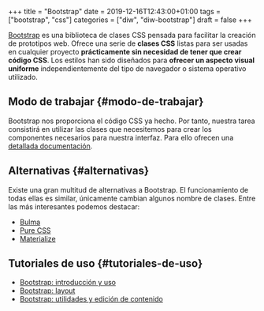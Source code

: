 +++
title = "Bootstrap"
date = 2019-12-16T12:43:00+01:00
tags = ["bootstrap", "css"]
categories = ["diw", "diw-bootstrap"]
draft = false
+++

[Bootstrap](https://getbootstrap.com) es una biblioteca de clases CSS pensada para facilitar la creación de prototipos web. Ofrece una serie de **clases CSS** listas para ser usadas en cualquier proyecto **prácticamente sin necesidad de tener que crear código CSS**. Los estilos han sido diseñados para **ofrecer un aspecto visual uniforme** independientemente del tipo de navegador o sistema operativo utilizado.

<!--more-->


## Modo de trabajar {#modo-de-trabajar}

Bootstrap nos proporciona el código CSS ya hecho. Por tanto, nuestra tarea consistirá en utilizar las clases que necesitemos para crear los componentes necesarios para nuestra interfaz. Para ello ofrecen una [detallada documentación](https://getbootstrap.com/docs/4.4/getting-started/introduction/).


## Alternativas {#alternativas}

Existe una gran multitud de alternativas a Bootstrap. El funcionamiento de todas ellas es similar, únicamente cambian algunos nombre de clases. Entre las más interesantes podemos destacar:

-   [Bulma](https://bulma.io/)
-   [Pure CSS](https://purecss.io/)
-   [Materialize](https://materializecss.com/)


## Tutoriales de uso {#tutoriales-de-uso}

-   [Bootstrap: introducción y uso](https://youtu.be/J-kU-GEKarI)
-   [Bootstrap: layout](https://youtu.be/4xwuUhp1kBA)
-   [Bootstrap: utilidades y edición de contenido](https://www.youtube.com/watch?v=p8cCMsb6oLo)
